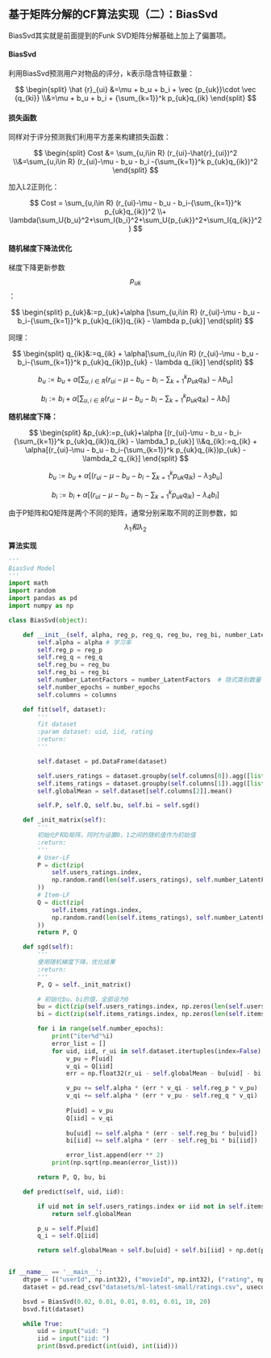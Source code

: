## 基于矩阵分解的CF算法实现（二）：BiasSvd

BiasSvd其实就是前面提到的Funk SVD矩阵分解基础上加上了偏置项。

#### BiasSvd

利用BiasSvd预测用户对物品的评分，k表示隐含特征数量：


$$
\begin{split}
\hat {r}_{ui} &=\mu + b_u + b_i + \vec {p_{uk}}\cdot \vec {q_{ki}}
\\&=\mu + b_u + b_i + {\sum_{k=1}}^k p_{uk}q_{ik}
\end{split}
$$

#### 损失函数

同样对于评分预测我们利用平方差来构建损失函数：


$$
\begin{split}
Cost &= \sum_{u,i\in R} (r_{ui}-\hat{r}_{ui})^2
\\&=\sum_{u,i\in R} (r_{ui}-\mu - b_u - b_i -{\sum_{k=1}}^k p_{uk}q_{ik})^2
\end{split}
$$


加入L2正则化：


$$
Cost = \sum_{u,i\in R} (r_{ui}-\mu - b_u - b_i-{\sum_{k=1}}^k p_{uk}q_{ik})^2 
\\+ \lambda(\sum_U{b_u}^2+\sum_I{b_i}^2+\sum_U{p_{uk}}^2+\sum_I{q_{ik}}^2)
$$
#### 随机梯度下降法优化

梯度下降更新参数$$p_{uk}$$：


$$
\begin{split}
p_{uk}&:=p_{uk}+\alpha [\sum_{u,i\in R} (r_{ui}-\mu - b_u - b_i-{\sum_{k=1}}^k p_{uk}q_{ik})q_{ik} - \lambda p_{uk}]
\end{split}
$$
 

同理：


$$
\begin{split}
q_{ik}&:=q_{ik} + \alpha[\sum_{u,i\in R} (r_{ui}-\mu - b_u - b_i-{\sum_{k=1}}^k p_{uk}q_{ik})p_{uk} - \lambda q_{ik}]
\end{split}
$$

$$
b_u:=b_u + \alpha[\sum_{u,i\in R} (r_{ui}-\mu - b_u - b_i-{\sum_{k=1}}^k p_{uk}q_{ik}) - \lambda b_u]
$$

$$
b_i:=b_i + \alpha[\sum_{u,i\in R} (r_{ui}-\mu - b_u - b_i-{\sum_{k=1}}^k p_{uk}q_{ik}) - \lambda b_i]
$$



**随机梯度下降：**


$$
\begin{split}
&p_{uk}:=p_{uk}+\alpha [(r_{ui}-\mu - b_u - b_i-{\sum_{k=1}}^k p_{uk}q_{ik})q_{ik} - \lambda_1 p_{uk}]
\\&q_{ik}:=q_{ik} + \alpha[(r_{ui}-\mu - b_u - b_i-{\sum_{k=1}}^k p_{uk}q_{ik})p_{uk} - \lambda_2 q_{ik}]
\end{split}
$$

$$
b_u:=b_u + \alpha[(r_{ui}-\mu - b_u - b_i-{\sum_{k=1}}^k p_{uk}q_{ik}) - \lambda_3 b_u]
$$

$$
b_i:=b_i + \alpha[(r_{ui}-\mu - b_u - b_i-{\sum_{k=1}}^k p_{uk}q_{ik}) - \lambda_4 b_i]
$$



由于P矩阵和Q矩阵是两个不同的矩阵，通常分别采取不同的正则参数，如$$\lambda_1和\lambda_2$$

**算法实现**

```python
'''
BiasSvd Model
'''
import math
import random
import pandas as pd
import numpy as np

class BiasSvd(object):

    def __init__(self, alpha, reg_p, reg_q, reg_bu, reg_bi, number_LatentFactors=10, number_epochs=10, columns=["uid", "iid", "rating"]):
        self.alpha = alpha # 学习率
        self.reg_p = reg_p
        self.reg_q = reg_q
        self.reg_bu = reg_bu
        self.reg_bi = reg_bi
        self.number_LatentFactors = number_LatentFactors  # 隐式类别数量
        self.number_epochs = number_epochs
        self.columns = columns

    def fit(self, dataset):
        '''
        fit dataset
        :param dataset: uid, iid, rating
        :return:
        '''

        self.dataset = pd.DataFrame(dataset)

        self.users_ratings = dataset.groupby(self.columns[0]).agg([list])[[self.columns[1], self.columns[2]]]
        self.items_ratings = dataset.groupby(self.columns[1]).agg([list])[[self.columns[0], self.columns[2]]]
        self.globalMean = self.dataset[self.columns[2]].mean()

        self.P, self.Q, self.bu, self.bi = self.sgd()

    def _init_matrix(self):
        '''
        初始化P和Q矩阵，同时为设置0，1之间的随机值作为初始值
        :return:
        '''
        # User-LF
        P = dict(zip(
            self.users_ratings.index,
            np.random.rand(len(self.users_ratings), self.number_LatentFactors).astype(np.float32)
        ))
        # Item-LF
        Q = dict(zip(
            self.items_ratings.index,
            np.random.rand(len(self.items_ratings), self.number_LatentFactors).astype(np.float32)
        ))
        return P, Q

    def sgd(self):
        '''
        使用随机梯度下降，优化结果
        :return:
        '''
        P, Q = self._init_matrix()

        # 初始化bu、bi的值，全部设为0
        bu = dict(zip(self.users_ratings.index, np.zeros(len(self.users_ratings))))
        bi = dict(zip(self.items_ratings.index, np.zeros(len(self.items_ratings))))

        for i in range(self.number_epochs):
            print("iter%d"%i)
            error_list = []
            for uid, iid, r_ui in self.dataset.itertuples(index=False):
                v_pu = P[uid]
                v_qi = Q[iid]
                err = np.float32(r_ui - self.globalMean - bu[uid] - bi[iid] - np.dot(v_pu, v_qi))

                v_pu += self.alpha * (err * v_qi - self.reg_p * v_pu)
                v_qi += self.alpha * (err * v_pu - self.reg_q * v_qi)
                
                P[uid] = v_pu 
                Q[iid] = v_qi
                
                bu[uid] += self.alpha * (err - self.reg_bu * bu[uid])
                bi[iid] += self.alpha * (err - self.reg_bi * bi[iid])

                error_list.append(err ** 2)
            print(np.sqrt(np.mean(error_list)))

        return P, Q, bu, bi

    def predict(self, uid, iid):

        if uid not in self.users_ratings.index or iid not in self.items_ratings.index:
            return self.globalMean

        p_u = self.P[uid]
        q_i = self.Q[iid]

        return self.globalMean + self.bu[uid] + self.bi[iid] + np.dot(p_u, q_i)


if __name__ == '__main__':
    dtype = [("userId", np.int32), ("movieId", np.int32), ("rating", np.float32)]
    dataset = pd.read_csv("datasets/ml-latest-small/ratings.csv", usecols=range(3), dtype=dict(dtype))

    bsvd = BiasSvd(0.02, 0.01, 0.01, 0.01, 0.01, 10, 20)
    bsvd.fit(dataset)

    while True:
        uid = input("uid: ")
        iid = input("iid: ")
        print(bsvd.predict(int(uid), int(iid)))

```

